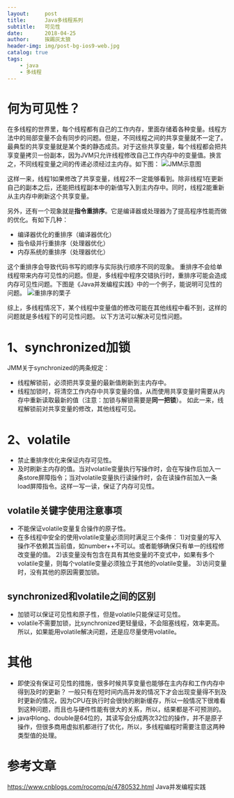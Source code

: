 ```yaml
---
layout:     post
title:      Java多线程系列
subtitle:   可见性
date:       2018-04-25
author:     挨踢灰太狼
header-img: img/post-bg-ios9-web.jpg
catalog: true
tags:
    - java
    - 多线程
---
```


何为可见性？
======
在多线程的世界里，每个线程都有自己的工作内存，里面存储着各种变量。线程方法中的局部变量不会有同步的问题。但是，不同线程之间的共享变量就不一定了。最典型的共享变量就是某个类的静态成员。对于这些共享变量，每个线程都会把共享变量拷贝一份副本，因为JVM只允许线程修改自己工作内存中的变量值。换言之，不同线程变量之间的传递必须经过主内存。如下图：
![JMM示意图](https://upload-images.jianshu.io/upload_images/9289152-df243a49fa7f7b3b.png?imageMogr2/auto-orient/strip%7CimageView2/2/w/1240)

这样一来，线程1如果修改了共享变量，线程2不一定能够看到。除非线程1在更新自己的副本之后，还能把线程副本中的新值写入到主内存中。同时，线程2能重新从主内存中刷新这个共享变量。

另外，还有一个现象就是**指令重排序**。它是编译器或处理器为了提高程序性能而做的优化。有如下几种：
- 编译器优化的重排序（编译器优化）
- 指令级并行重排序（处理器优化）
- 内存系统的重排序（处理器优化）

这个重排序会导致代码书写的顺序与实际执行顺序不同的现象。
重排序不会给单线程带来内存可见性的问题。但是，多线程中程序交错执行时，重排序可能会造成内存可见性问题。下图是《Java并发编程实践》中的一个例子，能说明可见性的问题。
![重排序的栗子](https://upload-images.jianshu.io/upload_images/9289152-08a510346b645883.png?imageMogr2/auto-orient/strip%7CimageView2/2/w/1240)

综上，多线程情况下，某个线程中变量值的修改可能在其他线程中看不到，这样的问题就是多线程下的可见性问题。
以下方法可以解决可见性问题。

1、synchronized加锁
======
JMM关于synchronized的两条规定：
- 线程解锁前，必须把共享变量的最新值刷新到主内存中。
- 线程加锁时，将清空工作内存中共享变量的值，从而使用共享变量时需要从内存中重新读取最新的值（注意：加锁与解锁需要是**同一把锁**）。
如此一来，线程解锁前对共享变量的修改，其他线程可见。

2、volatile
======
- 禁止重排序优化来保证内存可见性。
- 及时刷新主内存的值。当对volatile变量执行写操作时，会在写操作后加入一条store屏障指令；当对volatile变量执行读操作时，会在读操作前加入一条load屏障指令。这样一写一读，保证了内存可见性。

## volatile关键字使用注意事项
- 不能保证volatile变量复合操作的原子性。
- 在多线程中安全的使用volatile变量必须同时满足三个条件：
1)对变量的写入操作不依赖其当前值，如number++不可以。或者能够确保只有单一的线程修改变量的值。
2)该变量没有包含在具有其他变量的不变式中，如果有多个volatile变量，则每个volatile变量必须独立于其他的volatile变量。
3)访问变量时，没有其他的原因需要加锁。

## synchronized和volatile之间的区别
- 加锁可以保证可见性和原子性，但是volatile只能保证可见性。
- volatile不需要加锁，比synchronized更轻量级，不会阻塞线程，效率更高。所以，如果能用volatile解决问题，还是应尽量使用volatile。


其他
======
- 即使没有保证可见性的措施，很多时候共享变量也能够在主内存和工作内存中得到及时的更新？
一般只有在短时间内高并发的情况下才会出现变量得不到及时更新的情况，因为CPU在执行时会很快的刷新缓存，所以一般情况下很难看到这种问题，而且也与硬件性能有很大的关系，所以，结果都是不可预测的。
- java中long、double是64位的，其读写会分成两次32位的操作，并不是原子操作，但很多商用虚拟机都进行了优化，所以，多线程编程时需要注意这两种类型值的处理。

参考文章
======
https://www.cnblogs.com/rocomp/p/4780532.html
Java并发编程实践



